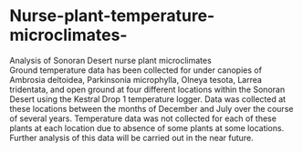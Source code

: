 # Nurse-plant-temperature-microclimates-
Analysis of Sonoran Desert nurse plant microclimates  
Ground temperature data has been collected for under canopies of Ambrosia deltoidea, Parkinsonia microphylla, Olneya tesota, Larrea tridentata, and open ground at four different locations within the Sonoran Desert using the Kestral Drop 1 temperature logger.  Data was collected at these locations between the months of December and July over the course of several years.  Temperature data was not collected for each of these plants at each location due to absence of some plants at some locations.  Further analysis of this data will be carried out in the near future. 
